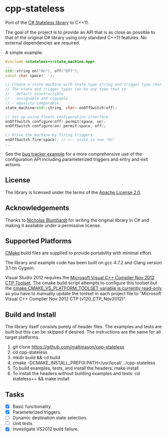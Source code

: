 cpp-stateless
=============

Port of the [C# Stateless library](https://code.google.com/p/stateless/) to C++11.

The goal of the project is to provide an API that is as close as possible to that of the original
C# library using only standard C++11 features. No external dependencies are required.

A simple example:
```cpp
#include <stateless++/state_machine.hpp>
...
std::string on("On"), off("Off");
const char space(' ');

// Create a state machine with state type string and trigger type char.
// The state and trigger types can be any type that is
// - default constructible
// - assignable and copyable
// - equality comparable
state_machine<std::string, char> onOffSwitch(off);

// Set up using fluent configuration interface.
onOffSwitch.configure(off).permit(space, on);
onOffSwitch.configure(on).permit(space, off);

// Drive the machine by firing triggers.
onOffSwitch.fire(space); // <-- state is now "On"
...
```

See the [bug tracker example](examples/bug_tracker/bug.cpp) for a more comprehensive use of the configuration API including
parameterized triggers and entry and exit actions.

License
-------
The library is licensed under the terms of the [Apache License 2.0](http://www.apache.org/licenses/LICENSE-2.0.html).

Acknowledgements
----------------
Thanks to [Nicholas Blumhardt](http://nblumhardt.com/) for writing the original library in C#
and making it available under a permissive license.

Supported Platforms
-------------------
[CMake](http://www.cmake.org/) build files are supplied to provide portability with minimal effort.

The library and example code has been built on gcc 4.7.2 and Clang version 3.1 on Cygwin.

Visual Studio 2012 requires the [Microsoft Visual C++ Compiler Nov 2012 CTP
Toolset](http://www.microsoft.com/en-gb/download/details.aspx?id=35515).
The cmake build script attempts to configure this toolset but the [cmake CMAKE_VS_PLATFORM_TOOLSET variable is currently
read-only](http://www.cmake.org/Bug/view.php?id=13774#c31828) so you have to manually update the toolset in each project file
to "Microsoft Visual C++ Compiler Nov 2012 CTP (v120_CTP_Nov2012)".

Build and Install
-----------------
The library itself consists purely of header files. The examples and tests are built but this can be skipped if desired.
The instructions are the same for all target platforms.
 1. git clone https://github.com/mattmason/cpp-stateless
 1. cd cpp-stateless
 1. mkdir build && cd build
 1. cmake -DCMAKE_INSTALL_PREFIX:PATH=/usr/local/ ../cpp-stateless
 1. To build examples, tests, and install the headers: make install
 1. To install the headers without building examples and tests: cd stateless++ && make install

Tasks
----
 - [x] Basic functionality.
 - [x] Parameterized triggers.
 - [ ] Dynamic destination state selection.
 - [ ] Unit tests.
 - [x] Investigate VS2012 build failure.
